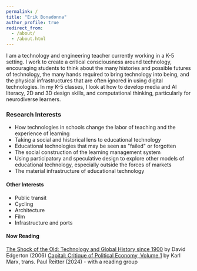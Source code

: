 ```yaml
---
permalink: /
title: "Erik Bonadonna"
author_profile: true
redirect_from: 
  - /about/
  - /about.html
---
```


I am a technology and engineering teacher currently working in a K-5 setting. I work to create a critical consciousness around technology, encouraging students to think about the many histories and possible futures of technology, the many hands required to bring technology into being, and the physical infrastructures that are often ignored in using digital technologies. In my K-5 classes, I look at how to develop media and AI literacy, 2D and 3D design skills, and computational thinking, particularly for neurodiverse learners.

### Research Interests 
- How technologies in schools change the labor of teaching and the experience of learning
- Taking a social and historical lens to educational technology
- Educational technologies that may be seen as "failed" or forgotten
- The social construction of the learning management system
- Using participatory and speculative design to explore other models of educational technology, especially outside the forces of markets
- The material infrastructure of educational technology

#### Other Interests
- Public transit
- Cycling
- Architecture
- Film
- Infrastructure and ports

#### Now Reading
[The Shock of the Old: Technology and Global History since 1900](https://bookshop.org/p/books/the-shock-of-the-old-technology-and-global-history-since-1900-hans-rausing-professor-david-edgerton/bc61ce1a8110ebfb?ean=9780199832613&next=t) by David Edgerton (2006)
[Capital: Critique of Political Economy, Volume 1](h[ttps://bookshop.org/p/books/the-shock-of-the-old-technology-and-global-history-since-1900-hans-rausing-professor-david-edgerton/bc61ce1a8110ebfb?ean=9780199832613&next=t](https://bookshop.org/p/books/capital-critique-of-political-economy-volume-1-karl-marx/5e05e62db1b5308b)) by Karl Marx, trans. Paul Reitter (2024) - with a reading group
